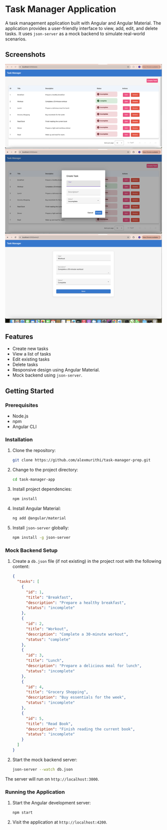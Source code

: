 # Task Manager Application

A task management application built with Angular and Angular Material. The application provides a user-friendly interface to view, add, edit, and delete tasks. It uses `json-server` as a mock backend to simulate real-world scenarios.

## Screenshots

![Tasks Component](src/assets/images/task-manager-tasks.png)
![Tasks Component](src/assets/images/task-manager-new.png)
![Tasks Component](src/assets/images/task-manager-edit.png)

## Features

- Create new tasks
- View a list of tasks
- Edit existing tasks
- Delete tasks
- Responsive design using Angular Material.
- Mock backend using `json-server`.

## Getting Started

### Prerequisites

- Node.js
- npm
- Angular CLI

### Installation

1. Clone the repository:

   ```bash
   git clone https://github.com/alexmurithi/task-manager-prep.git
   ```

2. Change to the project directory:

   ```bash
   cd task-manager-app
   ```

3. Install project dependencies:

   ```bash
   npm install
   ```

4. Install Angular Material:

   ```bash
   ng add @angular/material
   ```

5. Install `json-server` globally:
   ```bash
   npm install -g json-server
   ```

### Mock Backend Setup

1.  Create a `db.json` file (if not existing) in the project root with the following content:

    ```json
    {
      "tasks": [
        {
          "id": 1,
          "title": "Breakfast",
          "description": "Prepare a healthy breakfast",
          "status": "incomplete"
        },
        {
          "id": 2,
          "title": "Workout",
          "description": "Complete a 30-minute workout",
          "status": "complete"
        },
        {
          "id": 3,
          "title": "Lunch",
          "description": "Prepare a delicious meal for lunch",
          "status": "incomplete"
        },
        {
          "id": 4,
          "title": "Grocery Shopping",
          "description": "Buy essentials for the week",
          "status": "incomplete"
        },
        {
          "id": 5,
          "title": "Read Book",
          "description": "Finish reading the current book",
          "status": "incomplete"
        }
      ]
    }
    ```

2.  Start the mock backend server:
    ```bash
    json-server --watch db.json
    ```

The server will run on `http://localhost:3000`.

### Running the Application

1. Start the Angular development server:

   ```bash
   npm start
   ```

2. Visit the application at `http://localhost:4200`.

